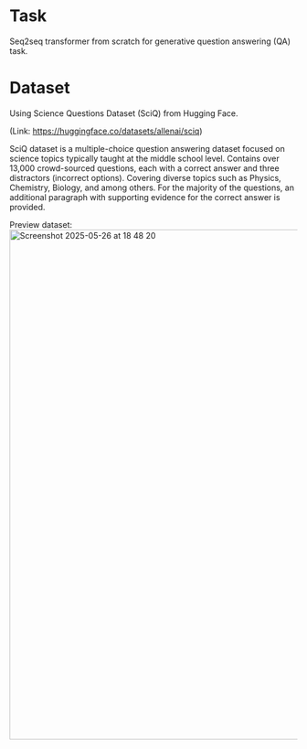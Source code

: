 # Task
Seq2seq transformer from scratch for generative question answering (QA) task.

# Dataset
Using Science Questions Dataset (SciQ) from Hugging Face.

(Link: https://huggingface.co/datasets/allenai/sciq)

SciQ dataset is a multiple-choice question answering dataset focused on science topics typically taught at the middle school level. Contains over 13,000 crowd-sourced questions, each with a correct answer and three distractors (incorrect options). Covering diverse topics such as Physics, Chemistry, Biology, and among others. For the majority of the questions, an additional paragraph with supporting evidence for the correct answer is provided.

Preview dataset:
<img width="892" alt="Screenshot 2025-05-26 at 18 48 20" src="https://github.com/user-attachments/assets/9bb0ce4d-7761-4bb7-b59f-a095f982f463" />
